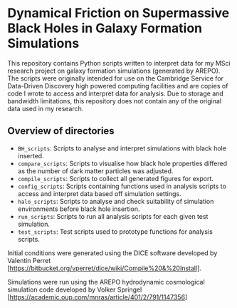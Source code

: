 # Dynamical Friction on Supermassive Black Holes in Galaxy Formation Simulations

This repository contains Python scripts written to interpret data for my MSci research project on galaxy formation simulations (generated by AREPO).
The scripts were originally intended for use on the Cambridge Service for Data-Driven Discovery high powered computing facilities and are copies of code I wrote to access and interpret data for analysis.
Due to storage and bandwidth limitations, this repository does not contain any of the original data used in my research.

## Overview of directories
- `BH_scripts`: Scripts to analyse and interpret simulations with black hole inserted.
- `compare_scripts`: Scripts to visualise how black hole properties differed as the number of dark matter particles was adjusted.
- `compile_scripts`: Scripts to collect all generated figures for export.
- `config_scripts`: Scripts containing functions used in analysis scripts to access and interpret data based off simulation settings.
- `halo_scripts`: Scripts to analyse and check suitability of simulation environments before black hole insertion.
- `run_scripts`: Scripts to run all analysis scripts for each given test simulation.
- `test_scripts`: Test scripts used to prototype functions for analysis scripts.

Initial conditions were generated using the DICE software developed by Valentin Perret [https://bitbucket.org/vperret/dice/wiki/Compile%20&%20Install].

Simulations were run using the AREPO hydrodynamic cosmological simulation code developed by Volker Springel [https://academic.oup.com/mnras/article/401/2/791/1147356]
